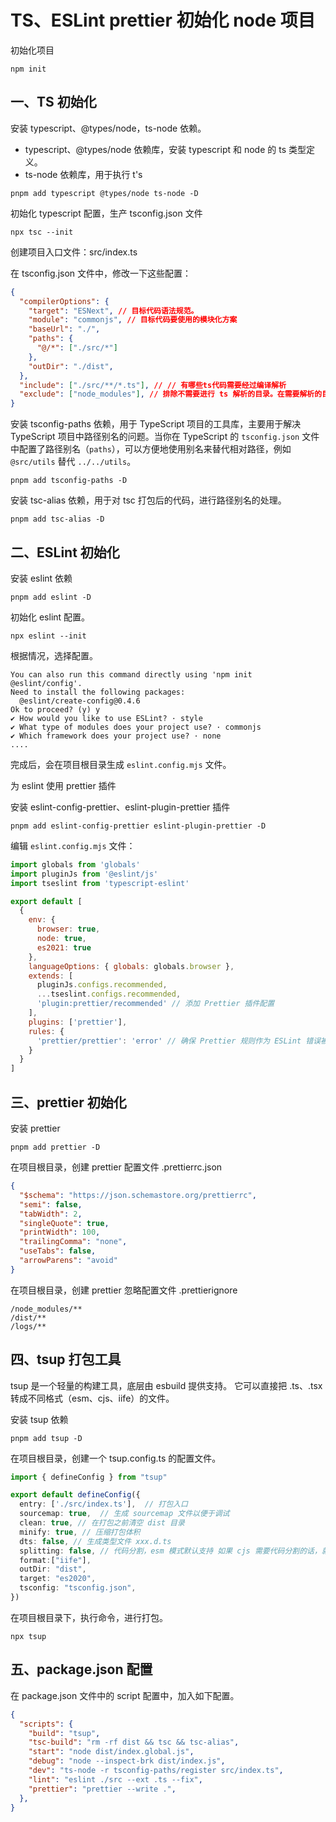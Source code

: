 # TS、ESLint prettier 初始化 node 项目

初始化项目

```shell
npm init
```

## 一、TS 初始化

安装 typescript、@types/node，ts-node 依赖。

- typescript、@types/node 依赖库，安装 typescript 和 node 的 ts 类型定义。
- ts-node 依赖库，用于执行 t's

```she
pnpm add typescript @types/node ts-node -D
```

初始化 typescript 配置，生产 tsconfig.json 文件

```shell
npx tsc --init
```

创建项目入口文件：src/index.ts

在 tsconfig.json 文件中，修改一下这些配置：

```json
{
  "compilerOptions": {
    "target": "ESNext", // 目标代码语法规范。
    "module": "commonjs", // 目标代码要使用的模块化方案
    "baseUrl": "./",
    "paths": {
      "@/*": ["./src/*"]
    },
    "outDir": "./dist",
  },
  "include": ["./src/**/*.ts"], // // 有哪些ts代码需要经过编译解析
  "exclude": ["node_modules"], // 排除不需要进行 ts 解析的目录。在需要解析的目录下有引用就不会解析。
}
```

安装 tsconfig-paths 依赖，用于 TypeScript 项目的工具库，主要用于解决 TypeScript 项目中路径别名的问题。当你在 TypeScript 的 `tsconfig.json` 文件中配置了路径别名（`paths`），可以方便地使用别名来替代相对路径，例如 `@src/utils` 替代 `../../utils`。

```shell
pnpm add tsconfig-paths -D
```

安装 tsc-alias 依赖，用于对 tsc 打包后的代码，进行路径别名的处理。

```shell
pnpm add tsc-alias -D
```

## 二、ESLint 初始化

安装 eslint 依赖

```shell
pnpm add eslint -D
```

初始化 eslint 配置。

```shell
npx eslint --init
```

根据情况，选择配置。

```shell
You can also run this command directly using 'npm init @eslint/config'.
Need to install the following packages:
  @eslint/create-config@0.4.6
Ok to proceed? (y) y
✔ How would you like to use ESLint? · style
✔ What type of modules does your project use? · commonjs
✔ Which framework does your project use? · none
....
```

完成后，会在项目根目录生成 `eslint.config.mjs` 文件。

为 eslint 使用 prettier 插件

安装 eslint-config-prettier、eslint-plugin-prettier 插件

```shell
pnpm add eslint-config-prettier eslint-plugin-prettier -D
```

编辑 `eslint.config.mjs` 文件：

```javascript
import globals from 'globals'
import pluginJs from '@eslint/js'
import tseslint from 'typescript-eslint'

export default [
  {
    env: {
      browser: true,
      node: true,
      es2021: true
    },
    languageOptions: { globals: globals.browser },
    extends: [
      pluginJs.configs.recommended,
      ...tseslint.configs.recommended,
      'plugin:prettier/recommended' // 添加 Prettier 插件配置
    ],
    plugins: ['prettier'],
    rules: {
      'prettier/prettier': 'error' // 确保 Prettier 规则作为 ESLint 错误被报告
    }
  }
]
```

## 三、prettier 初始化

安装 prettier

```shell
pnpm add prettier -D
```

在项目根目录，创建 prettier 配置文件 .prettierrc.json

```json
{
  "$schema": "https://json.schemastore.org/prettierrc",
  "semi": false,
  "tabWidth": 2,
  "singleQuote": true,
  "printWidth": 100,
  "trailingComma": "none",
  "useTabs": false,
  "arrowParens": "avoid"
}
```

在项目根目录，创建 prettier 忽略配置文件 .prettierignore

```shell
/node_modules/**
/dist/**
/logs/**
```

## 四、tsup 打包工具

tsup 是一个轻量的构建工具，底层由 esbuild 提供支持。 它可以直接把 .ts、.tsx 转成不同格式（esm、cjs、iife）的文件。

安装 tsup 依赖

```shell
pnpm add tsup -D
```

在项目根目录，创建一个 tsup.config.ts 的配置文件。

```typescript
import { defineConfig } from "tsup"

export default defineConfig({
  entry: ['./src/index.ts'],  // 打包入口
  sourcemap: true,  // 生成 sourcemap 文件以便于调试
  clean: true, // 在打包之前清空 dist 目录
  minify: true, // 压缩打包体积
  dts: false, // 生成类型文件 xxx.d.ts
  splitting: false, // 代码分割，esm 模式默认支持 如果 cjs 需要代码分割的话，就需要配置为true
  format:["iife"],
  outDir: "dist",
  target: "es2020",
  tsconfig: "tsconfig.json",
})
```

在项目根目录下，执行命令，进行打包。

```shell
npx tsup
```

## 五、package.json 配置

在 package.json 文件中的 script 配置中，加入如下配置。

```json
{
  "scripts": {
    "build": "tsup",
    "tsc-build": "rm -rf dist && tsc && tsc-alias",
    "start": "node dist/index.global.js",
    "debug": "node --inspect-brk dist/index.js",
    "dev": "ts-node -r tsconfig-paths/register src/index.ts",
    "lint": "eslint ./src --ext .ts --fix",
    "prettier": "prettier --write .",
  },
}
```
